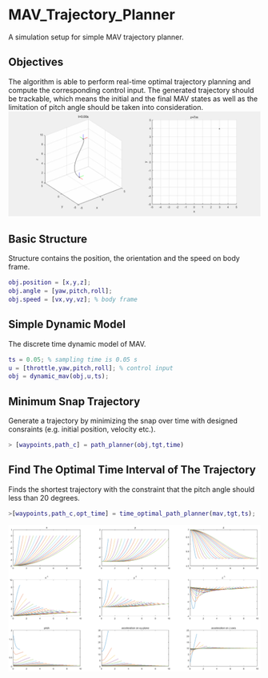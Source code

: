 # MAV_Trajectory_Planner
A simulation setup for simple MAV trajectory planner.
## Objectives
The algorithm is able to perform real-time optimal trajectory planning and compute the corresponding control input. The generated trajectory should be trackable, which means the initial and the final MAV states as well as the limitation of pitch angle should be taken into consideration.
![](images/result.gif)
## Basic Structure
Structure contains the position, the orientation and the speed on body frame.
```Matlab
obj.position = [x,y,z];  
obj.angle = [yaw,pitch,roll];
obj.speed = [vx,vy,vz]; % body frame
```
## Simple Dynamic Model
The discrete time dynamic model of MAV.
```Matlab
ts = 0.05; % sampling time is 0.05 s
u = [throttle,yaw,pitch,roll]; % control input
obj = dynamic_mav(obj,u,ts);
```
## Minimum Snap Trajectory
Generate a trajectory by minimizing the snap over time with designed consraints (e.g. initial position, velocity etc.).
```Matlab
> [waypoints,path_c] = path_planner(obj,tgt,time)  
```
## Find The Optimal Time Interval of The Trajectory
Finds the shortest trajectory with the constraint that the pitch angle should less than 20 degrees.
```Matlab
>[waypoints,path_c,opt_time] = time_optimal_path_planner(mav,tgt,ts);
```
![](images/find_best_time_interval.png)
